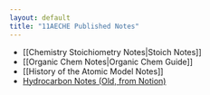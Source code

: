 ```yaml
---
layout: default
title: "11AECHE Published Notes"
---
```

- [[Chemistry Stoichiometry Notes|Stoich Notes]]
- [[Organic Chem Notes|Organic Chem Guide]]
- [[History of the Atomic Model Notes]]
- [Hydrocarbon Notes (Old, from Notion)](https://occipital-kryptops-438.notion.site/Hydrocarbons-0b40bea8bb5f4ff590638601c9e3f1c8)



